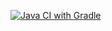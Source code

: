 [![Java CI with Gradle](https://github.com/SergheiKors/rest/actions/workflows/gradle.yml/badge.svg)](https://github.com/SergheiKors/rest/actions/workflows/gradle.yml)

